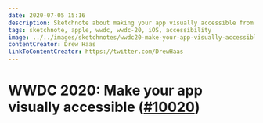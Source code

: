 ```yaml
---
date: 2020-07-05 15:16
description: Sketchnote about making your app visually accessible from WWDC 2020
tags: sketchnote, apple, wwdc, wwdc-20, iOS, accessibility
image: ../../images/sketchnotes/wwdc20-make-your-app-visually-accessible-small.jpg
contentCreator: Drew Haas
linkToContentCreator: https://twitter.com/DrewHaas
---
```


# WWDC 2020: Make your app visually accessible ([#10020](https://developer.apple.com/wwdc20/10020))
